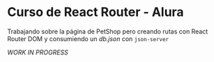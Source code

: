 # Curso de React Router - Alura

Trabajando sobre la página de PetShop pero creando rutas con React Router DOM y consumiendo un _db.json_ con `json-server`

_WORK IN PROGRESS_